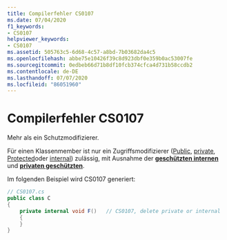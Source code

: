 ```yaml
---
title: Compilerfehler CS0107
ms.date: 07/04/2020
f1_keywords:
- CS0107
helpviewer_keywords:
- CS0107
ms.assetid: 505763c5-6d68-4c57-a8bd-7b03682da4c5
ms.openlocfilehash: abbe75e10426f39c8d923dbf0e359b0ac53007fe
ms.sourcegitcommit: 0edbeb66d71b8df10fcb374cfca4d731b58ccdb2
ms.contentlocale: de-DE
ms.lasthandoff: 07/07/2020
ms.locfileid: "86051960"
---
```

# <a name="compiler-error-cs0107"></a>Compilerfehler CS0107

Mehr als ein Schutzmodifizierer.

Für einen Klassenmember ist nur ein Zugriffsmodifizierer ([Public](../language-reference/keywords/public.md), [private](../language-reference/keywords/private.md), [Protected](../language-reference/keywords/protected.md)oder [internal](../language-reference/keywords/internal.md)) zulässig, mit Ausnahme der [**geschützten internen**](../language-reference/keywords/protected-internal.md) und [**privaten geschützten**](../language-reference/keywords/private-protected.md).

Im folgenden Beispiel wird CS0107 generiert:

```csharp
// CS0107.cs
public class C
{
    private internal void F()   // CS0107, delete private or internal
    {
    }
}
```
